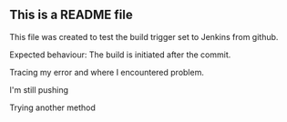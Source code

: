 ## This is a README file

This file was created to test the build trigger set to Jenkins from github.

Expected behaviour: The build is initiated after the commit.

Tracing my error and where I encountered problem.

I'm still pushing

Trying another method
